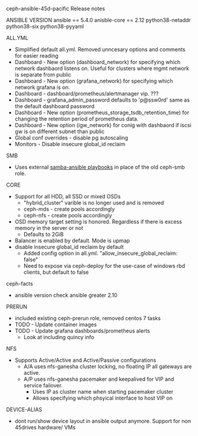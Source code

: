ceph-ansible-45d-pacific Release notes

ANSIBLE VERSION
ansible == 5.4.0
anisble-core == 2.12
python38-netaddr
python38-six
python38-pyyaml

ALL.YML
* Simplified default all.yml. Removed unncesary options and comments for easier reading
* Dashboard - New option (dashboard_network) for specifying which network dashbaord listens on. Useful for clusters where mgmt network is separate from public
* Dashboard - New option (grafana_network) for specifying which network grafana is on.  
* Dashboard - dashboard/prometheus/alertmanager vip. ???
* Dashboard - grafana_admin_password defaults to 'p@ssw0rd' same as the default dashboard password
* Dashboard - New option (prometheus_storage_tsdb_retention_time) for changing the retention period of prometheus data.
* Dashboard - New option (igw_network) for conig with dashbaord if iscsi gw is on different subnet than public
* Global conf overrides - disable pg autoscaling
* Monitors - Disable insecure global_id reclaim

SMB
* Uses external [samba-ansible playbooks](https://github.com/45Drives/samba-ansible) in place of the old ceph-smb role. 

CORE
* Support for all HDD, all SSD or mixed OSDs 
    * "hybrid_cluster" varible is no longer used and is removed
    * ceph-mds - create pools accordingly
    * ceph-nfs - create pools accordingly
* OSD memory target setting is honored. Regardless if there is excess memory in the server or not
    * Defaults to 2GiB
* Balancer is enabled by default. Mode is upmap
* disable insecure global_id reclaim by default
    * Added config option in all.yml. "allow_insecure_global_reclaim: false"
    * Need to expose via ceph-deploy for the use-case of windows rbd clients, but default to false

ceph-facts
* ansible version check ansible greater 2.10 

PRERUN
* included existing ceph-prerun role, removed centos 7 tasks
* TODO - Update container images
* TODO - Update grafana dashboards/prometheus alerts
    * Look at including quincy info

NFS
* Supports Active/Active and Active/Passive configurations
    * A/A uses nfs-ganesha cluster locking, no floating IP all gateways are active.
    * A/P uses nfs-ganesha pacemaker and keepalived for VIP and service failover.
        * Uses IP as cluster name when starting pacemaker cluster
        * Allows specifying which phsyical interface to host VIP on

DEVICE-ALIAS
* dont run/show device layout in ansible output anymore. Support for non 45drives hardware/ VMs